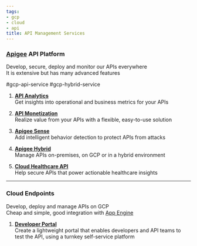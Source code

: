 ```yaml
---
tags:
- gcp
- cloud
- api
title: API Management Services
---
```


### [Apigee](apigee.md) API Platform

Develop, secure, deploy and monitor our APIs everywhere  
It is extensive but has many advanced features

#gcp-api-service #gcp-hybrid-service

1. **<u>API Analytics</u>**  
   Get insights into operational and business metrics for your APIs

2. **<u>API Monetization</u>**  
   Realize value from your APIs with a flexible, easy-to-use solution

3. **<u>Apigee Sense</u>**  
   Add intelligent behavior detection to protect APIs from attacks

4. **<u>Apigee Hybrid</u>**  
   Manage APIs on-premises, on GCP or in a hybrid environment

5. **<u>Cloud Healthcare API</u>**  
   Help secure APIs that power actionable healthcare insights

---

### Cloud Endpoints

Develop, deploy and manage APIs on GCP  
Cheap and simple, good integration with [App Engine](../gcp-compute-services/app-engine.md)

1. **<u>Developer Portal</u>**  
   Create a lightweight portal that enables developers and API teams to test the API, using a turnkey self-service platform